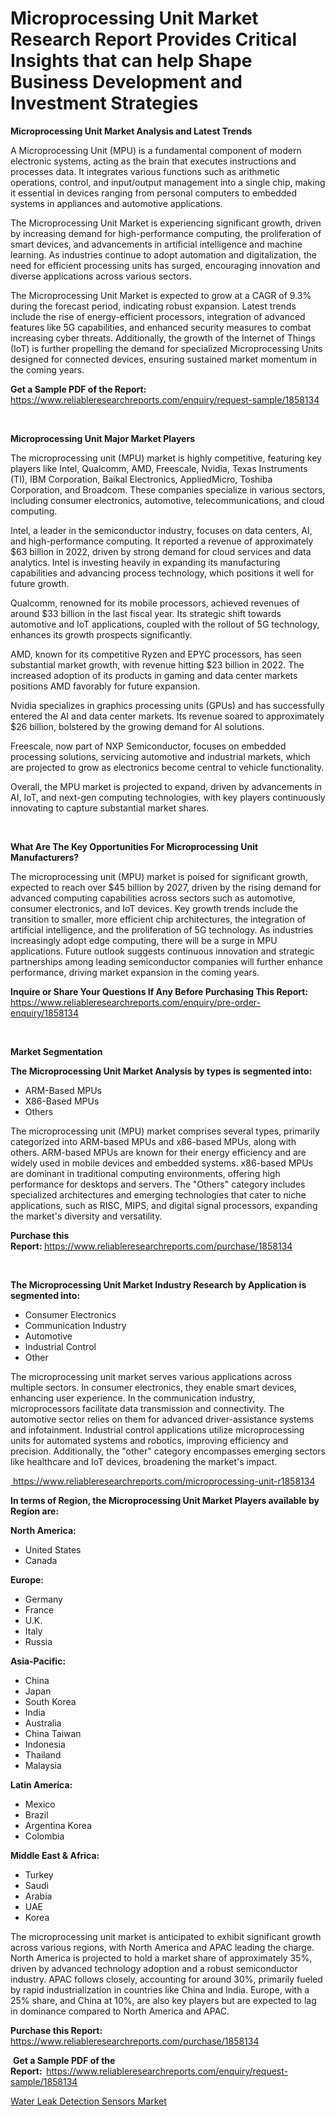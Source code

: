 <p><h1>Microprocessing Unit Market Research Report Provides Critical Insights that can help Shape Business Development and Investment Strategies</h1></p><p><strong>Microprocessing Unit Market Analysis and Latest Trends</strong></p>
<p><p>A Microprocessing Unit (MPU) is a fundamental component of modern electronic systems, acting as the brain that executes instructions and processes data. It integrates various functions such as arithmetic operations, control, and input/output management into a single chip, making it essential in devices ranging from personal computers to embedded systems in appliances and automotive applications.</p><p>The Microprocessing Unit Market is experiencing significant growth, driven by increasing demand for high-performance computing, the proliferation of smart devices, and advancements in artificial intelligence and machine learning. As industries continue to adopt automation and digitalization, the need for efficient processing units has surged, encouraging innovation and diverse applications across various sectors.</p><p>The Microprocessing Unit Market is expected to grow at a CAGR of 9.3% during the forecast period, indicating robust expansion. Latest trends include the rise of energy-efficient processors, integration of advanced features like 5G capabilities, and enhanced security measures to combat increasing cyber threats. Additionally, the growth of the Internet of Things (IoT) is further propelling the demand for specialized Microprocessing Units designed for connected devices, ensuring sustained market momentum in the coming years.</p></p>
<p><strong>Get a Sample PDF of the Report:&nbsp;</strong> <a href="https://www.reliableresearchreports.com/enquiry/request-sample/1858134?utm_campaign=2387&utm_medium=2&utm_source=Github&utm_content=ia&utm_term=11022025&utm_id=microprocessing-unit">https://www.reliableresearchreports.com/enquiry/request-sample/1858134</a></p>
<p>&nbsp;</p>
<p><strong>Microprocessing Unit Major Market Players</strong></p>
<p><p>The microprocessing unit (MPU) market is highly competitive, featuring key players like Intel, Qualcomm, AMD, Freescale, Nvidia, Texas Instruments (TI), IBM Corporation, Baikal Electronics, AppliedMicro, Toshiba Corporation, and Broadcom. These companies specialize in various sectors, including consumer electronics, automotive, telecommunications, and cloud computing.</p><p>Intel, a leader in the semiconductor industry, focuses on data centers, AI, and high-performance computing. It reported a revenue of approximately $63 billion in 2022, driven by strong demand for cloud services and data analytics. Intel is investing heavily in expanding its manufacturing capabilities and advancing process technology, which positions it well for future growth.</p><p>Qualcomm, renowned for its mobile processors, achieved revenues of around $33 billion in the last fiscal year. Its strategic shift towards automotive and IoT applications, coupled with the rollout of 5G technology, enhances its growth prospects significantly.</p><p>AMD, known for its competitive Ryzen and EPYC processors, has seen substantial market growth, with revenue hitting $23 billion in 2022. The increased adoption of its products in gaming and data center markets positions AMD favorably for future expansion.</p><p>Nvidia specializes in graphics processing units (GPUs) and has successfully entered the AI and data center markets. Its revenue soared to approximately $26 billion, bolstered by the growing demand for AI solutions.</p><p>Freescale, now part of NXP Semiconductor, focuses on embedded processing solutions, servicing automotive and industrial markets, which are projected to grow as electronics become central to vehicle functionality.</p><p>Overall, the MPU market is projected to expand, driven by advancements in AI, IoT, and next-gen computing technologies, with key players continuously innovating to capture substantial market shares.</p></p>
<p>&nbsp;</p>
<p><strong>What Are The Key Opportunities For Microprocessing Unit Manufacturers?</strong></p>
<p><p>The microprocessing unit (MPU) market is poised for significant growth, expected to reach over $45 billion by 2027, driven by the rising demand for advanced computing capabilities across sectors such as automotive, consumer electronics, and IoT devices. Key growth trends include the transition to smaller, more efficient chip architectures, the integration of artificial intelligence, and the proliferation of 5G technology. As industries increasingly adopt edge computing, there will be a surge in MPU applications. Future outlook suggests continuous innovation and strategic partnerships among leading semiconductor companies will further enhance performance, driving market expansion in the coming years.</p></p>
<p><strong>Inquire or Share Your Questions If Any Before Purchasing This Report:</strong> <a href="https://www.reliableresearchreports.com/enquiry/pre-order-enquiry/1858134?utm_campaign=2387&utm_medium=2&utm_source=Github&utm_content=ia&utm_term=11022025&utm_id=microprocessing-unit">https://www.reliableresearchreports.com/enquiry/pre-order-enquiry/1858134</a></p>
<p>&nbsp;</p>
<p><strong>Market Segmentation</strong></p>
<p><strong>The Microprocessing Unit Market Analysis by types is segmented into:</strong></p>
<p><ul><li>ARM-Based MPUs</li><li>X86-Based MPUs</li><li>Others</li></ul></p>
<p><p>The microprocessing unit (MPU) market comprises several types, primarily categorized into ARM-based MPUs and x86-based MPUs, along with others. ARM-based MPUs are known for their energy efficiency and are widely used in mobile devices and embedded systems. x86-based MPUs are dominant in traditional computing environments, offering high performance for desktops and servers. The "Others" category includes specialized architectures and emerging technologies that cater to niche applications, such as RISC, MIPS, and digital signal processors, expanding the market's diversity and versatility.</p></p>
<p><strong>Purchase this Report:&nbsp;</strong><a href="https://www.reliableresearchreports.com/purchase/1858134?utm_campaign=2387&utm_medium=2&utm_source=Github&utm_content=ia&utm_term=11022025&utm_id=microprocessing-unit">https://www.reliableresearchreports.com/purchase/1858134</a></p>
<p>&nbsp;</p>
<p><strong>The Microprocessing Unit Market Industry Research by Application is segmented into:</strong></p>
<p><ul><li>Consumer Electronics</li><li>Communication Industry</li><li>Automotive</li><li>Industrial Control</li><li>Other</li></ul></p>
<p><p>The microprocessing unit market serves various applications across multiple sectors. In consumer electronics, they enable smart devices, enhancing user experience. In the communication industry, microprocessors facilitate data transmission and connectivity. The automotive sector relies on them for advanced driver-assistance systems and infotainment. Industrial control applications utilize microprocessing units for automated systems and robotics, improving efficiency and precision. Additionally, the "other" category encompasses emerging sectors like healthcare and IoT devices, broadening the market's impact.</p></p>
<p><a href="https://www.reliableresearchreports.com/microprocessing-unit-r1858134?utm_campaign=2387&utm_medium=2&utm_source=Github&utm_content=ia&utm_term=11022025&utm_id=microprocessing-unit">&nbsp;https://www.reliableresearchreports.com/microprocessing-unit-r1858134</a></p>
<p><strong>In terms of Region, the Microprocessing Unit Market Players available by Region are:</strong></p>
<p>
    <p> <strong> North America: </strong>
        <ul>
            <li>United States</li>
            <li>Canada</li>
        </ul>
        </p> 
    <p> <strong> Europe: </strong>
        <ul>
            <li>Germany</li>
            <li>France</li>
            <li>U.K.</li>
            <li>Italy</li>
            <li>Russia</li>
        </ul>
        </p> 
    <p> <strong> Asia-Pacific: </strong>
        <ul>
            <li>China</li>
            <li>Japan</li>
            <li>South Korea</li>
            <li>India</li>
            <li>Australia</li>
            <li>China Taiwan</li>
            <li>Indonesia</li>
            <li>Thailand</li>
            <li>Malaysia</li>
        </ul>
        </p> 
    <p> <strong> Latin America: </strong>
        <ul>
            <li>Mexico</li>
            <li>Brazil</li>
            <li>Argentina Korea</li>
            <li>Colombia</li>
        </ul>
        </p> 
    <p> <strong> Middle East & Africa: </strong>
        <ul>
            <li>Turkey</li>
            <li>Saudi</li>
            <li>Arabia</li>
            <li>UAE</li>
            <li>Korea</li>
        </ul>
    </p>
    </p>
<p><p>The microprocessing unit market is anticipated to exhibit significant growth across various regions, with North America and APAC leading the charge. North America is projected to hold a market share of approximately 35%, driven by advanced technology adoption and a robust semiconductor industry. APAC follows closely, accounting for around 30%, primarily fueled by rapid industrialization in countries like China and India. Europe, with a 25% share, and China at 10%, are also key players but are expected to lag in dominance compared to North America and APAC.</p></p>
<p><strong>Purchase this Report: </strong><a href="https://www.reliableresearchreports.com/purchase/1858134?utm_campaign=2387&utm_medium=2&utm_source=Github&utm_content=ia&utm_term=11022025&utm_id=microprocessing-unit">https://www.reliableresearchreports.com/purchase/1858134</a></p>
<p>&nbsp;<strong>Get a Sample PDF of the Report:&nbsp;&nbsp;</strong><a href="https://www.reliableresearchreports.com/enquiry/request-sample/1858134?utm_campaign=2387&utm_medium=2&utm_source=Github&utm_content=ia&utm_term=11022025&utm_id=microprocessing-unit">https://www.reliableresearchreports.com/enquiry/request-sample/1858134</a></p>
<p><strong></strong></p>
<p><p><a href="https://github.com/arvelm4nthig/Market-Research-Report-List-1/blob/main/water-leak-detection-sensors-market.md?utm_campaign=2387&utm_medium=2&utm_source=Github&utm_content=ia&utm_term=11022025&utm_id=microprocessing-unit">Water Leak Detection Sensors Market</a></p></p>